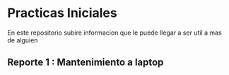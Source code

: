 # Practicas Iniciales
En este repositorio subire informacion que le puede llegar a ser util a mas de alguien
## **Reporte 1 : Mantenimiento a laptop**
